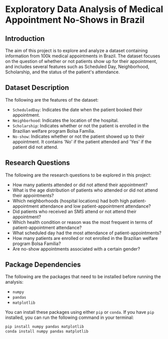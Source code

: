 # Exploratory Data Analysis of Medical Appointment No-Shows in Brazil

## Introduction

The aim of this project is to explore and analyze a dataset containing information from 100k medical appointments in Brazil. The dataset focuses on the question of whether or not patients show up for their appointment, and includes several features such as Scheduled Day, Neighborhood, Scholarship, and the status of the patient's attendance.

## Dataset Description

The following are the features of the dataset:
- `ScheduledDay`: Indicates the date when the patient booked their appointment.
- `Neighborhood`: Indicates the location of the hospital.
- `Scholarship`: Indicates whether or not the patient is enrolled in the Brazilian welfare program Bolsa Família.
- `No-show`: Indicates whether or not the patient showed up to their appointment. It contains 'No' if the patient attended and 'Yes' if the patient did not attend.

## Research Questions

The following are the research questions to be explored in this project:
- How many patients attended or did not attend their appointment?
- What is the age distribution of patients who attended or did not attend their appointments?
- Which neighborhoods (hospital locations) had both high patient-appointment attendance and low patient-appointment attendance?
- Did patients who received an SMS attend or not attend their appointment?
- Which health condition or reason was the most frequent in terms of patient-appointment attendance?
- What scheduled day had the most attendance of patient-appointments?
- How many patients are enrolled or not enrolled in the Brazilian welfare program Bolsa Família?
- Are no-show appointments associated with a certain gender?

## Package Dependencies

The following are the packages that need to be installed before running the analysis:
- `numpy`
- `pandas`
- `matplotlib`

You can install these packages using either `pip` or `conda`. If you have `pip` installed, you can run the following command in your terminal:

```bash
pip install numpy pandas matplotlib
conda install numpy pandas matplotlib
